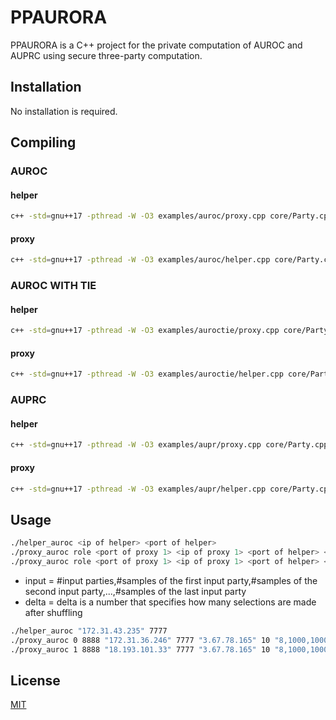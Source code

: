 # PPAURORA

PPAURORA is a C++ project for the private computation of AUROC and AUPRC using secure three-party computation.

## Installation

No installation is required.

## Compiling

### AUROC

#### helper

```bash
c++ -std=gnu++17 -pthread -W -O3 examples/auroc/proxy.cpp core/Party.cpp core/Party.h utils/constant.h utils/parse_options.cpp utils/parse_options.h utils/connection.h utils/flib.h examples/auroc/llib.h -o proxy_auroc
```

#### proxy

```bash
c++ -std=gnu++17 -pthread -W -O3 examples/auroc/helper.cpp core/Party.cpp core/Party.h utils/constant.h utils/parse_options.cpp utils/parse_options.h utils/connection.h utils/flib.h -o helper_auroc
```

### AUROC WITH TIE

#### helper

```bash
c++ -std=gnu++17 -pthread -W -O3 examples/auroctie/proxy.cpp core/Party.cpp core/Party.h utils/constant.h utils/parse_options.cpp utils/parse_options.h utils/connection.h utils/flib.h examples/auroctie/llib.h -o proxy_auroctie
```

#### proxy

```bash
c++ -std=gnu++17 -pthread -W -O3 examples/auroctie/helper.cpp core/Party.cpp core/Party.h utils/constant.h utils/parse_options.cpp utils/parse_options.h utils/connection.h utils/flib.h -o helper_auroctie
```

### AUPRC

#### helper

```bash
c++ -std=gnu++17 -pthread -W -O3 examples/aupr/proxy.cpp core/Party.cpp core/Party.h utils/constant.h utils/parse_options.cpp utils/parse_options.h utils/connection.h utils/flib.h examples/aupr/llib.h -o proxy_aupr
```

#### proxy

```bash
c++ -std=gnu++17 -pthread -W -O3 examples/aupr/helper.cpp core/Party.cpp core/Party.h utils/constant.h utils/parse_options.cpp utils/parse_options.h utils/connection.h utils/flib.h -o helper_aupr
```

## Usage

```bash
./helper_auroc <ip of helper> <port of helper>
./proxy_auroc role <port of proxy 1> <ip of proxy 1> <port of helper> <ip of helper> <delta> <input>
./proxy_auroc role <port of proxy 1> <ip of proxy 1> <port of helper> <ip of helper> <delta> <input>
```

- input = #input parties,#samples of the first input party,#samples of the second input party,...,#samples of the last input party
- delta = delta is a number that specifies how many selections are made after shuffling

```bash
./helper_auroc "172.31.43.235" 7777
./proxy_auroc 0 8888 "172.31.36.246" 7777 "3.67.78.165" 10 "8,1000,1000,1000,1000,1000,1000,1000,1000"
./proxy_auroc 1 8888 "18.193.101.33" 7777 "3.67.78.165" 10 "8,1000,1000,1000,1000,1000,1000,1000,1000"
```

## License
[MIT](https://choosealicense.com/licenses/mit/)
